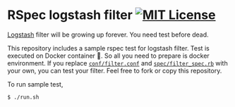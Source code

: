 # RSpec logstash filter [![MIT License](http://img.shields.io/badge/license-MIT-blue.svg?style=flat-square)](/LICENSE)

[Logstash](https://www.elastic.co/products/logstash) filter will be growing up forever. You need test before dead.

This repository includes a sample rspec test for logstash filter. Test is executed on Docker container :whale:. So all you need to prepare is docker environment. If you replace [`conf/filter.conf`](/conf/filter.conf) and [`spec/filter_spec.rb`](/spec/filter_spec.rb) with your own, you can test your filter. Feel free to fork or copy this repository.

To run sample test,

```bash
$ ./run.sh
```
